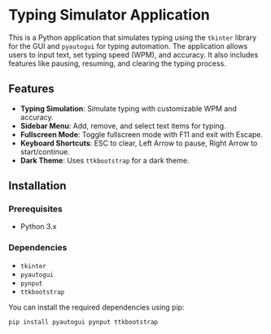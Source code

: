 # Typing Simulator Application

This is a Python application that simulates typing using the `tkinter` library for the GUI and `pyautogui` for typing automation. The application allows users to input text, set typing speed (WPM), and accuracy. It also includes features like pausing, resuming, and clearing the typing process.

## Features

- **Typing Simulation**: Simulate typing with customizable WPM and accuracy.
- **Sidebar Menu**: Add, remove, and select text items for typing.
- **Fullscreen Mode**: Toggle fullscreen mode with F11 and exit with Escape.
- **Keyboard Shortcuts**: ESC to clear, Left Arrow to pause, Right Arrow to start/continue.
- **Dark Theme**: Uses `ttkbootstrap` for a dark theme.

## Installation

### Prerequisites

- Python 3.x

### Dependencies

- `tkinter`
- `pyautogui`
- `pynput`
- `ttkbootstrap`

You can install the required dependencies using pip:

```sh
pip install pyautogui pynput ttkbootstrap
```
